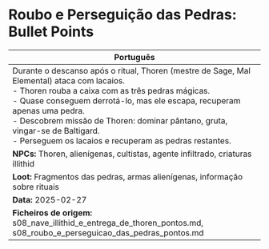 # Roubo e Perseguição das Pedras: Bullet Points

| Português                                                                                                                                                                                                                                                                                                                                                                  |
| -------------------------------------------------------------------------------------------------------------------------------------------------------------------------------------------------------------------------------------------------------------------------------------------------------------------------------------------------------------------------- |
| Durante o descanso após o ritual, Thoren (mestre de Sage, Mal Elemental) ataca com lacaios.<br>- Thoren rouba a caixa com as três pedras mágicas.<br>- Quase conseguem derrotá-lo, mas ele escapa, recuperam apenas uma pedra.<br>- Descobrem missão de Thoren: dominar pântano, gruta, vingar-se de Baltigard.<br>- Perseguem os lacaios e recuperam as pedras restantes. |
| **NPCs:** Thoren, alienígenas, cultistas, agente infiltrado, criaturas illithid                                                                                                                                                                                                                                                                                            |
| **Loot:** Fragmentos das pedras, armas alienígenas, informação sobre rituais                                                                                                                                                                                                                                                                                               |
| **Data:** 2025-02-27                                                                                                                                                                                                                                                                                                                                                       |
| **Ficheiros de origem:** s08_nave_illithid_e_entrega_de_thoren_pontos.md, s08_roubo_e_perseguicao_das_pedras_pontos.md                                                                                                                                                                                                                                                     |
















